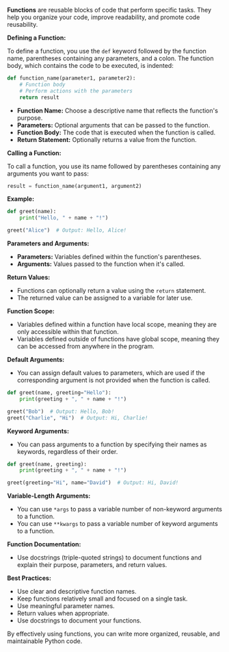 **Functions** are reusable blocks of code that perform specific tasks. They help you organize your code, improve readability, and promote code reusability.

**Defining a Function:**

To define a function, you use the `def` keyword followed by the function name, parentheses containing any parameters, and a colon. The function body, which contains the code to be executed, is indented:

```python
def function_name(parameter1, parameter2):
    # Function body
    # Perform actions with the parameters
    return result
```

- **Function Name:** Choose a descriptive name that reflects the function's purpose.
- **Parameters:** Optional arguments that can be passed to the function.
- **Function Body:** The code that is executed when the function is called.
- **Return Statement:** Optionally returns a value from the function.

**Calling a Function:**

To call a function, you use its name followed by parentheses containing any arguments you want to pass:

```python
result = function_name(argument1, argument2)
```

**Example:**

```python
def greet(name):
    print("Hello, " + name + "!")

greet("Alice")  # Output: Hello, Alice!
```

**Parameters and Arguments:**

- **Parameters:** Variables defined within the function's parentheses.
- **Arguments:** Values passed to the function when it's called.

**Return Values:**

- Functions can optionally return a value using the `return` statement.
- The returned value can be assigned to a variable for later use.

**Function Scope:**

- Variables defined within a function have local scope, meaning they are only accessible within that function.
- Variables defined outside of functions have global scope, meaning they can be accessed from anywhere in the program.

**Default Arguments:**

- You can assign default values to parameters, which are used if the corresponding argument is not provided when the function is called.

```python
def greet(name, greeting="Hello"):
    print(greeting + ", " + name + "!")

greet("Bob")  # Output: Hello, Bob!
greet("Charlie", "Hi")  # Output: Hi, Charlie!
```

**Keyword Arguments:**

- You can pass arguments to a function by specifying their names as keywords, regardless of their order.

```python
def greet(name, greeting):
    print(greeting + ", " + name + "!")

greet(greeting="Hi", name="David")  # Output: Hi, David!
```

**Variable-Length Arguments:**

- You can use `*args` to pass a variable number of non-keyword arguments to a function.
- You can use `**kwargs` to pass a variable number of keyword arguments to a function.

**Function Documentation:**

- Use docstrings (triple-quoted strings) to document functions and explain their purpose, parameters, and return values.

**Best Practices:**

- Use clear and descriptive function names.
- Keep functions relatively small and focused on a single task.
- Use meaningful parameter names.
- Return values when appropriate.
- Use docstrings to document your functions.

By effectively using functions, you can write more organized, reusable, and maintainable Python code.
